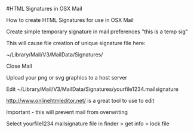 #HTML Signatures in OSX Mail

How to create HTML Signatures for use in OSX Mail

Create simple temporary signature in mail preferences "this is a temp sig"

This will cause file creation of unique signature file here:

~/Library/Mail/V3/MailData/Signatures/

Close Mail

Upload your png or svg graphics to a host server

Edit ~/Library/Mail/V3/MailData/Signatures/yourfile1234.mailsignature

http://www.onlinehtmleditor.net/ is a great tool to use to edit

Important - this will prevent mail from overwriting

Select yourfile1234.mailsignature file in finder > get info > lock file
 
